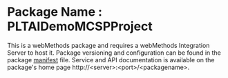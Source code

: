 # Package Name : PLTAIDemoMCSPProject
This is a webMethods package and requires a webMethods Integration Server to host it. Package versioning and configuration can be found in the package [manifest](./PLTAIDemoMCSPProject/manifest.v3) file. Service and API documentation is available on the package's home page http://&lt;server&gt;:&lt;port&gt;/&lt;packagename>.